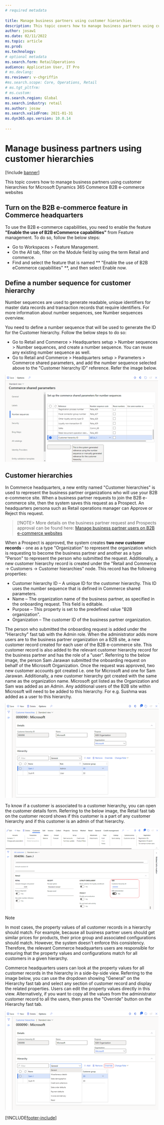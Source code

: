 ```yaml
---
# required metadata

title: Manage business partners using customer hierarchies
description: This topic covers how to manage business partners using customer hierarchies for Microsoft Dynamics 365 Commerce B2B e-commerce websites.
author: josaw1
ms.date: 02/11/2022
ms.topic: article
ms.prod: 
ms.technology: 
# optional metadata
ms.search.form: RetailOperations
audience: Application User, IT Pro
# ms.devlang: 
ms.reviewer: v-chgriffin
#ms.search.scope: Core, Operations, Retail
# ms.tgt_pltfrm: 
# ms.custom: 
ms.search.region: Global
ms.search.industry: retail
ms.author: josaw
ms.search.validFrom: 2021-01-31
ms.dyn365.ops.version: 10.0.14

---
```


# Manage business partners using customer hierarchies

[!include [banner](../../includes/banner.md)]

This topic covers how to manage business partners using customer hierarchies for Microsoft Dynamics 365 Commerce B2B e-commerce websites

## Turn on the B2B e-commerce feature in Commerce headquarters

To use the B2B e-commerce capabilities, you need to enable the feature **"Enable the use of B2B eCommerce capabilities"** from Feature management. To do so, follow the below steps:
- Go to Workspaces > Feature Management.
- On the All tab, filter on the Module field by using the term Retail and commerce.
- Find and select the feature that is named ** "Enable the use of B2B eCommerce capabilities" **, and then select Enable now.

## Define a number sequence for customer hierarchy

Number sequences are used to generate readable, unique identifiers for master data records and transaction records that require identifiers. For more information about number sequences, see Number sequences overview.

You need to define a number sequence that will be used to generate the ID for the Customer hierarchy. Follow the below steps to do so:
- Go to Retail and Commerce > Headquarters setup > Number sequences > Number sequences, and create a number sequence. You can reuse any existing number sequence as well.
- Go to Retail and Commerce > Headquarters setup > Parameters > Commerce shared parameters, and add the number sequence selected above to the "Customer hierarchy ID" reference. Refer the image below.

![Assign a number sequence](../media/NumberSequenceCustHierarchy.png)

## Customer hierarchies

In Commerce headquarters, a new entity named "Customer hierarchies" is used to represent the business partner organizations who will use your B2B e-commerce site. When a business partner requests to join the B2B e-commerce site, then the system saves this request as a Prospect. An headquarters persona such as Retail operations manager can Approve or Reject this request. 

> [!NOTE>
> More details on the business partner request and Prospects approval can be found here: [Manage business partner users on B2B e-commerce websites](https://docs.microsoft.com/en-us/dynamics365/commerce/b2b/manage-b2b-users)
 
When a Prospect is approved, the system creates **two new customer records** - one as a type "Organization" to represent the organization which is requesting to become the business partner and another as a type "Person" to represent the person who submitted the request. Additionally, a new customer hierarchy record is created under the "Retail and Commerce -> Customers -> Customer hierarchies" node. This record has the following properties:

- Customer hierarchy ID – A unique ID for the customer hierarchy. This ID uses the number sequence that is defined in Commerce shared parameters.
- Name – The organization name of the business partner, as specified in the onboarding request. This field is editable.
- Purpose – This property is set to the predefined value "B2B organization".
- Organization – The customer ID of the business partner organization.

The person who submitted the onboarding request is added under the "Hierarchy" fast tab with the Admin role. When the administrator adds more users are to the business partner organization on a B2B site, a new customer record created for each user of the B2B e-commerce site. This customer record is also added to the relevant customer hierarchy record for the business partner and has the role of a "user". Referring to the below image, the person Sam Jarawan submitted the onboarding request on behalf of the Microsoft Organization. Once the request was approved, two new customer accounts got created i.e. one for Microsoft and one for Sam Jarawan. Additionally, a new customer hierarchy got created with the same name as the organization name. Microsoft got listed as the Organization and Sam was added as an Admin. Any additional users of the B2B site within Microsoft will need to be added to this hierarchy. For e.g. Sushma was added as a user to this hierarchy.

![Customer hierarchy](../media/CustomerHierarchy2.png)

To know if a customer is associated to a customer hierarchy, you can open the customer details form. Referring to the below image, the Retail fast tab on the customer record shows if this customer is a part of any customer hierarchy and if this customer is an admin of that hierarchy.

![Customer hierarchy to customer mapping](../media/CustomerHierarchyMapping2.png)

> [!NOTE]
> In most cases, the property values of all customer records in a hierarchy should match. For example, because all business partner users should get similar prices for products, their price group and associated configurations should match. However, the system doesn't enforce this consistency. Therefore, the relevant Commerce headquarters users are responsible for ensuring that the property values and configurations match for all customers in a given hierarchy.

Commerce headquarters users can look at the property values for all customer records in the hierarchy in a side-by-side view. Referring to the image below, you can use the dropdown showing "General" on the Hierarchy fast tab and select any section of customer record and display the related properties. Users can edit the property values directly in this view. Alternatively, if you want to copy all the values from the administrator customer record to all the users, then press the "Override" button on the Hierarchy fast tab. 

![Customer hierarchy details](../media/HierarchyDetails2.png)



[!INCLUDE[footer-include](../../includes/footer-banner.md)]
